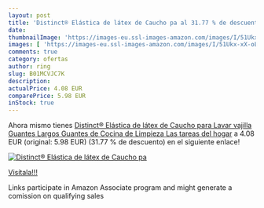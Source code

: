 ```yaml
---
layout: post
title: 'Distinct® Elástica de látex de Caucho pa al 31.77 % de descuento'
date: 
thumbnailImage: 'https://images-eu.ssl-images-amazon.com/images/I/51Ukx-xX-oL._SL200_.jpg'
images: [ 'https://images-eu.ssl-images-amazon.com/images/I/51Ukx-xX-oL._SL200_.jpg' ]
comments: true
category: ofertas
author: ring
slug: B01MCVJC7K
description:
actualPrice: 4.08 EUR
comparePrice: 5.98 EUR
inStock: true
---
```


Ahora mismo tienes [Distinct® Elástica de látex de Caucho para Lavar vajilla Guantes Largos Guantes de Cocina de Limpieza Las tareas del hogar](https://www.amazon.es/dp/B01MCVJC7K/?tag=tolees-21) a 4.08 EUR (original: 5.98 EUR) (31.77 %  de descuento) en el siguiente enlace!

[![Distinct® Elástica de látex de Caucho pa](https://images-eu.ssl-images-amazon.com/images/I/51Ukx-xX-oL._SL200_.jpg)](https://www.amazon.es/dp/B01MCVJC7K/?tag=tolees-21)

[Visítala!!!](https://www.amazon.es/dp/B01MCVJC7K/?tag=tolees-21)

Links participate in Amazon Associate program and might generate a comission on qualifying sales
